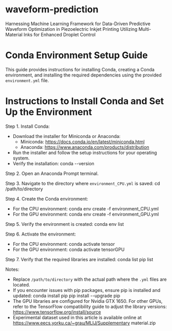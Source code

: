 # waveform-prediction
Harnessing Machine Learning Framework for Data-Driven Predictive Waveform Optimization in Piezoelectric Inkjet Printing Utilizing Multi-Material Inks for Enhanced Droplet Control

# Conda Environment Setup Guide

This guide provides instructions for installing Conda, creating a Conda environment, and installing the required dependencies using the provided `environment.yml` file.



# Instructions to Install Conda and Set Up the Environment

Step 1. Install Conda:
   - Download the installer for Miniconda or Anaconda:
     - Miniconda: https://docs.conda.io/en/latest/miniconda.html
     - Anaconda: https://www.anaconda.com/products/distribution
   - Run the installer and follow the setup instructions for your operating system.
   - Verify the installation:
     conda --version

Step 2. Open an Anaconda Prompt terminal.

Step 3. Navigate to the directory where `environment_CPU.yml` is saved:
   cd /path/to/directory

Step 4. Create the Conda environment:
   - For the CPU environment:
     conda env create -f environment_CPU.yml
   - For the GPU environment:
     conda env create -f environment_GPU.yml

Step 5. Verify the environment is created:
   conda env list

Step 6. Activate the environment:
   - For the CPU environment:
     conda activate tensor
   - For the GPU environment:
     conda activate tensorGPU

Step 7. Verify that the required libraries are installed:
   conda list
   pip list

Notes:
   - Replace `/path/to/directory` with the actual path where the `.yml` files are located.
   - If you encounter issues with pip packages, ensure pip is installed and updated:
     conda install pip
     pip install --upgrade pip
   - The GPU libraries are configured for Nvidia GTX 1650. For other GPUs, refer to the TensorFlow compatibility guide to adjust the library versions: https://www.tensorflow.org/install/source
   - Experimental dataset used in this article is available online at https://www.eecs.yorku.ca/~grau/MLIJ/Supplementary material.zip
